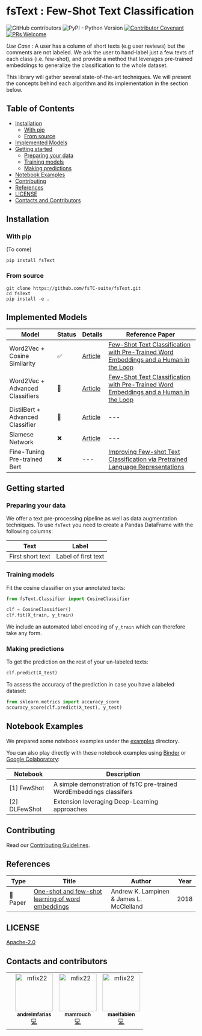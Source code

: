 # fsText : Few-Shot Text Classification

<img alt="GitHub contributors" src="https://img.shields.io/github/contributors-anon/maelfabien/FewShotTextClassification.svg"> <img alt="PyPI - Python Version" src="https://img.shields.io/pypi/pyversions/3.svg">
[![Contributor Covenant](https://img.shields.io/badge/Contributor%20Covenant-v1.4%20adopted-ff69b4.svg)](.github/CODE_OF_CONDUCT.md)
[![PRs Welcome](https://img.shields.io/badge/PRs-welcome-brightgreen.svg)](http://makeapullrequest.com)

*Use Case* : A user has a column of short texts (e.g user reviews) but the comments are not labeled. We ask the user to hand-label just a few texts of each class (i.e. few-shot), and provide a method that leverages pre-trained embeddings to generalize the classification to the whole dataset.

This library will gather several state-of-the-art techniques. We will present the concepts behind each algorithm and its implementation in the section below.

## Table of Contents <!-- omit in toc -->

- [Installation](#Installation)
  - [With pip](#With-pip)
  - [From source](#From-source)
- [Implemented Models](#Models)
- [Getting started](#Getting-started)
  - [Preparing your data](#Preparing-your-data)
  - [Training models](#Training-models)
  - [Making predictions](#Making-predictions)
- [Notebook Examples](#Notebook-Examples)
- [Contributing](#Contributing)
- [References](#References)
- [LICENSE](#LICENSE)
- [Contacts and Contributors](#LICENSE)

## Installation

### With pip

(To come)

```shell
pip install fsText
```

### From source

```shell
git clone https://github.com/fsTC-suite/fsText.git
cd fsText
pip install -e .
```

## Implemented Models


| Model              | Status               | Details | Reference Paper |
| ----------------- | --------------------| -------------------- | -------------------- |
| Word2Vec + Cosine Similarity  | ✅ | [Article](https://maelfabien.github.io/machinelearning/NLP_5/) | [Few-Shot Text Classification with Pre-Trained Word Embeddings and a Human in the Loop](https://arxiv.org/pdf/1804.02063.pdf) |
| Word2Vec + Advanced Classifiers  | 🚧 | [Article](https://maelfabien.github.io/machinelearning/NLP_6/) | [Few-Shot Text Classification with Pre-Trained Word Embeddings and a Human in the Loop](https://arxiv.org/pdf/1804.02063.pdf) |
| DistilBert + Advanced Classifier  | 🚧 | [Article](https://maelfabien.github.io/machinelearning/NLP_7/) | --- |
| Siamese Network | ❌ | [Article](https://data4thought.com/fewshot_learning_nlp.html) | --- |
| Fine-Tuning Pre-trained Bert | ❌ | --- | [Improving Few-shot Text Classification via Pretrained Language Representations](https://arxiv.org/abs/1908.08788) |

## Getting started

### Preparing your data

We offer a text pre-processing pipeline as well as data augmentation techniques. To use `fsText` you need to create a Pandas DataFrame with the following columns:

| Text              | Label               |
| ----------------- | --------------------|
| First short text  | Label of first text |

### Training models

Fit the cosine classifier on your annotated texts:

```python
from fsText.Classifier import CosineClassifier

clf = CosineClassifier()
clf.fit(X_train, y_train)
```

We include an automated label encoding of `y_train` which can therefore take any form.

### Making predictions

To get the prediction on the rest of your un-labeled texts:

```python
clf.predict(X_test)
```

To assess the accuracy of the prediction in case you have a labeled dataset:

```python
from sklearn.metrics import accuracy_score
accuracy_score(clf.predict(X_test), y_test)
```

## Notebook Examples

We prepared some notebook examples under the [examples](examples) directory.

You can also play directly with these notebook examples using [Binder](https://gke.mybinder.org/) or [Google Colaboratory](https://colab.research.google.com/notebooks/welcome.ipynb):

| Notebook | Description |
| --- | --- |
| [1] FewShot | A simple demonstration of fsTC pre-trained WordEmbeddings classifers |
| [2] DLFewShot | Extension leveraging Deep-Learning approaches |

## Contributing

Read our [Contributing Guidelines](.github/CONTRIBUTING.md).

## References

| Type                 | Title                                                                                                                                        | Author                                                                                 | Year |
| -------------------- | -------------------------------------------------------------------------------------------------------------------------------------------- | -------------------------------------------------------------------------------------- | ---- |
| :newspaper: Paper    | [One-shot and few-shot learning of word embeddings](https://arxiv.org/abs/1710.10280)                 | Andrew K. Lampinen & James L. McClelland                                   | 2018 |

## LICENSE

[Apache-2.0](LICENSE)

## Contacts and contributors

<table><tr><td align="center">
<td align="center">
<a href="https://github.com/andrelmfarias"><img src="https://avatars3.githubusercontent.com/u/43521764?s=400&v=4" width="100px;" alt="mfix22"/>
<br /><sub><b>andrelmfarias</b></sub>
</a><br /><a href="https://github.com/maelfabien/fsTC/commits?author=andrelmfarias" title="Code">💻      </a></td>
</td>
<td align="center">
<a href="https://github.com/mamrouch"><img src="https://avatars3.githubusercontent.com/u/29277719?s=400&v=4" width="100px;" alt="mfix22"/>
<br /><sub><b>mamrouch</b></sub>
</a><br /><a href="https://github.com/maelfabien/fsTC/commits?author=mamrouch" title="Code">💻      </a></td>
</td>
<td align="center">
<a href="https://github.com/maelfabien"><img src="https://avatars0.githubusercontent.com/u/24256555?v=4" width="100px;" alt="mfix22"/>
<br /><sub><b>maelfabien</b></sub>
</a><br /><a href="https://github.com/maelfabien/fsTC/commits?author=maelfabien" title="Code">💻      </a></td>
</td>
</tr></table>
